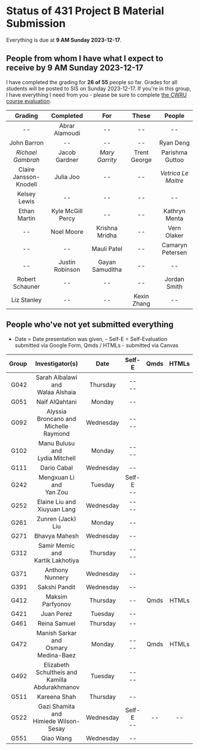 # Status of 431 Project B Material Submission

Everything is due at **9 AM Sunday 2023-12-17**. 

## People from whom I have what I expect to receive by 9 AM Sunday 2023-12-17

I have completed the grading for **26 of 55** people so far. Grades for all students will be posted to SIS on Sunday 2023-12-17. If you're in this group, I have everything I need from you - please be sure to complete [the CWRU course evaluation](https://webapps.case.edu/courseevals/).

Grading | Completed | For | These | People 
:-------------------: | :-------------------: | :-------------------: | :-------------------: | :-------------------:
-- | Abrar Alamoudi | -- | -- | -- 
John Barron | -- | -- | -- | Ryan Deng
*Richael Gambrah* | Jacob Gardner | *Mary Garrity* | Trent George | Parishma Guttoo
Claire Jansson-Knodell | Julia Joo | -- | -- | *Vetrica Le Maitre*
Kelsey Lewis | -- | -- | -- | --
Ethan Martin | Kyle McGill Percy | -- | -- | Kathryn Menta
-- | Noel Moore | Krishna Mridha | -- | Vern Olaker
-- | -- | Mauli Patel | -- | Camaryn Petersen
-- | Justin Robinson | Gayan Samuditha | -- | --
Robert Schauner | -- | -- | -- | Jordan Smith
Liz Stanley | -- | -- | Kexin Zhang | --

## People who've not yet submitted everything

- Date = Date presentation was given, - Self-E = Self-Evaluation submitted via Google Form, Qmds / HTMLs - submitted via Canvas

Group | Investigator(s) | Date | Self-E | Qmds | HTMLs 
---: | :-----------------: | :-----: | :---: | :---: | :---:  
G042 | Sarah Albalawi and <br /> Walaa Alshaia | Thursday | -- <br /> -- |
G051 | Naif AlQahtani | Monday | -- |
G092 | Alyssia Broncano and <br /> Michelle Raymond | Wednesday | -- <br /> -- |
G102 | Manu Bulusu and <br /> Lydia Mitchell | Monday | -- <br /> -- |
G111 | Dario Cabal | Wednesday | -- |
G242 | Mengxuan Li and <br /> Yan Zou | Tuesday | Self-E <br /> -- |
G252 | Elaine Liu and <br /> Xiuyuan Lang | Wednesday | -- <br /> -- |
G261 | Zunren (Jack) Liu | Monday | -- |
G271 | Bhavya Mahesh | Wednesday | -- |
G312 | Samir Memic and <br /> Kartik Lakhotiya | Thursday | -- <br /> -- |
G371 | Anthony Nunnery | Wednesday | -- |
G391 | Sakshi Pandit | Wednesday | -- |
G412 | Maksim Parfyonov | Thursday | -- | Qmds | HTMLs |
G421 | Juan Perez | Tuesday | -- |
G461 | Reina Samuel | Thursday | -- |
G472 | Manish Sarkar and <br /> Osmary Medina-Baez | Monday | -- <br /> -- | Qmds | HTMLs |
G492 | Elizabeth Schultheis and <br /> Kamilla Abdurakhmanov | Tuesday | -- <br /> -- |
G511 | Kareena Shah | Thursday | -- |
G522 | Gazi Shamita and <br /> Himiede Wilson-Sesay | Wednesday | Self-E <br /> -- | -- | -- |
G551 | Qiao Wang | Wednesday | -- |
